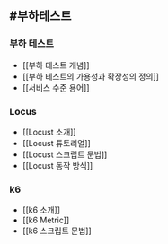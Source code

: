 ## #부하테스트 

### 부하 테스트
- [[부하 테스트 개념]]
- [[부하 테스트의 가용성과 확장성의 정의]]
- [[서비스 수준 용어]]
### Locus
- [[Locust 소개]]
- [[Locust 튜토리얼]]
- [[Locust 스크립트 문법]]
- [[Locust 동작 방식]]

### k6
- [[k6 소개]]
- [[k6 Metric]]
- [[k6 스크립트 문법]]
